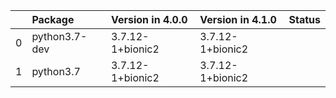 <!-- markdown-link-check-disable -->

|    | Package       | Version in 4.0.0   | Version in 4.1.0   | Status   |
|---:|:--------------|:-------------------|:-------------------|:---------|
|  0 | python3.7-dev | 3.7.12-1+bionic2   | 3.7.12-1+bionic2   |          |
|  1 | python3.7     | 3.7.12-1+bionic2   | 3.7.12-1+bionic2   |          |